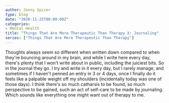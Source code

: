 ```yaml
---
author: Jonny Spicer
type: blog
date: "2020-11-25T00:00:00Z"
categories:
- Mental Health
title: "Things That Are More Therapeutic Than Therapy X: Journaling"
series: ["Things That Are More Therapeutic Than Therapy"]
---
```

Thoughts always seem so different when written down compared to when they're bouncing around in my brain, and while I write here every day, there's plenty that I won't write about in
public, including the juiciest bits. So in the journal they go. I try and write in it every day, but I rarely manage, and sometimes if I haven't penned an entry in 3 or 4 days, once
I finally do it feels like a palpable weight off my shoulders (incidentally today was one of those days). I think there's so much catharsis to be found, so much perspective to be
gained, such an act of self-care to be made by journaling. Which sounds like everything one might want out of therapy to me.
